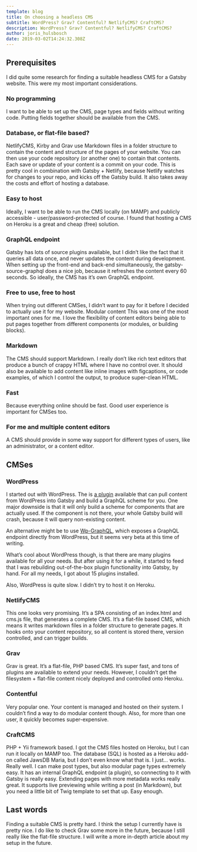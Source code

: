 ```yaml
---
template: blog
title: On choosing a headless CMS
subtitle: WordPress? Grav? Contentful? NetlifyCMS? CraftCMS?
description: WordPress? Grav? Contentful? NetlifyCMS? CraftCMS?
author: joris_hulsbosch
date: 2019-03-02T14:24:32.308Z
---
```

## Prerequisites 
I did quite some research for finding a suitable headless CMS for a Gatsby website. This were my most important considerations.

### No programming
I want to be able to set up the CMS, page types and fields without writing code. Putting fields together should be available from the CMS.

### Database, or flat-file based?
NetlifyCMS, Kirby and Grav use Markdown files in a folder structure to contain the content and structure of the pages of your website. You can then use your code repository (or another one) to contain that contents. Each save or update of your content is a commit on your code. This is pretty cool in combination with Gatsby + Netlify, because Netlify watches for changes to your repo, and kicks off the Gatsby build. It also takes away the costs and effort of hosting a database.

### Easy to host
Ideally, I want to be able to run the CMS locally (on MAMP) and publicly accessible - user/password-protected of course. I found that hosting a CMS on Heroku is a great and cheap (free) solution.

### GraphQL endpoint
Gatsby has lots of source plugins available, but I didn’t like the fact that it queries all data once, and never updates the content during development. When setting up the front-end and back-end simultaneously, the gatsby-source-graphql does a nice job, because it refreshes the content every 60 seconds. So ideally, the CMS has it’s own GraphQL endpoint.

### Free to use, free to host
When trying out different CMSes, I didn’t want to pay for it before I decided to actually use it for my website.
Modular content
This was one of the most important ones for me. I love the flexibility of content editors being able to put pages together from different components (or modules, or building blocks).

### Markdown
The CMS should support Markdown. I really don’t like rich text editors that produce a bunch of crappy HTML where I have no control over. It should also be available to add content like inline images with figcaptions, or code examples, of which I control the output, to produce super-clean HTML.

### Fast
Because everything online should be fast. Good user experience is important for CMSes too.

### For me and multiple content editors
A CMS should provide in some way support for different types of users, like an administrator, or a content editor.

## CMSes

### WordPress
I started out with WordPress. The is [a plugin](https://github.com/gatsbyjs/gatsby/tree/master/packages/gatsby-source-wordpress) available that can pull content from WordPress into Gatsby and build a GraphQL scheme for you. One major downside is that it will only build a scheme for components that are actually used. If the component is not there, your whole Gatsby build will crash, because it will query non-existing content.

An alternative might be to use [Wp-GraphQL](https://github.com/wp-graphql/wp-graphql), which exposes a GraphQL endpoint directly from WordPress, but it seems very beta at this time of writing.

What’s cool about WordPress though, is that there are many plugins available for all your needs. But after using it for a while, it started to feed that I was rebuilding out-of-the-box plugin functionality into Gatsby, by hand. For all my needs, I got about 15 plugins installed.

Also, WordPress is quite slow. I didn’t try to host it on Heroku.

### NetlifyCMS
This one looks very promising. It’s a SPA consisting of an index.html and cms.js file, that generates a complete CMS. It’s a flat-file based CMS, which means it writes markdown files in a folder structure to generate pages. It hooks onto your content repository, so all content is stored there, version controlled, and can trigger builds.

### Grav
Grav is great. It’s a flat-file, PHP based CMS. It’s super fast, and tons of plugins are available to extend your needs. However, I couldn’t get the filesystem + flat-file content nicely deployed and controlled onto Heroku.

### Contentful
Very popular one. Your content is managed and hosted on their system. I couldn’t find a way to do modular content though. Also, for more than one user, it quickly becomes super-expensive.

### CraftCMS
PHP + Yii framework based. I got the CMS files hosted on Heroku, but I can run it locally on MAMP too. The database (SQL) is hosted as a Heroku add-on called JawsDB Maria, but I don’t even know what that is. I just… works. Really well. I can make post types, but also modular page types extremely easy. It has an internal GraphQL endpoint (a plugin), so connecting to it with Gatsby is really easy. Extending pages with more metadata works really great. It supports live previewing while writing a post (in Markdown), but you need a little bit of Twig template to set that up. Easy enough.

## Last words
Finding a suitable CMS is pretty hard. I think the setup I currently have is pretty nice. I do like to check Grav some more in the future, because I still really like the flat-file structure. I will write a more in-depth article about my setup in the future.
